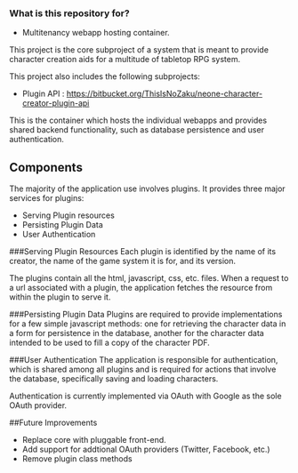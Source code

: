 ### What is this repository for? ###

* Multitenancy webapp hosting container.

This project is the core subproject of a system that is meant to provide 
character creation aids for a multitude of tabletop RPG system.

This project also includes the following subprojects:
- Plugin API : https://bitbucket.org/ThisIsNoZaku/neone-character-creator-plugin-api

This is the container which hosts the individual webapps and provides 
shared backend functionality, such as database persistence and user authentication.

## Components
The majority of the application use involves plugins. It provides three 
major services for plugins:
 
- Serving Plugin resources
- Persisting Plugin Data
- User Authentication

###Serving Plugin Resources
Each plugin is identified by the name of its creator, the name of the 
game system it is for, and its version.

The plugins contain all the html, javascript, css, etc. files. When a 
request to a url associated with a plugin, the application fetches the
resource from within the plugin to serve it.

###Persisting Plugin Data
Plugins are required to provide implementations for a few simple 
javascript methods: one for retrieving the character data in a form for 
persistence in the database, another for the character data intended to
be used to fill a copy of the character PDF.

###User Authentication
The application is responsible for authentication, which is shared among
all plugins and is required for actions that involve the database, 
specifically saving and loading characters.

Authentication is currently implemented via OAuth with Google as the 
sole OAuth provider.

##Future Improvements
- Replace core with pluggable front-end.
- Add support for addtional OAuth providers (Twitter, Facebook, etc.)
- Remove plugin class methods